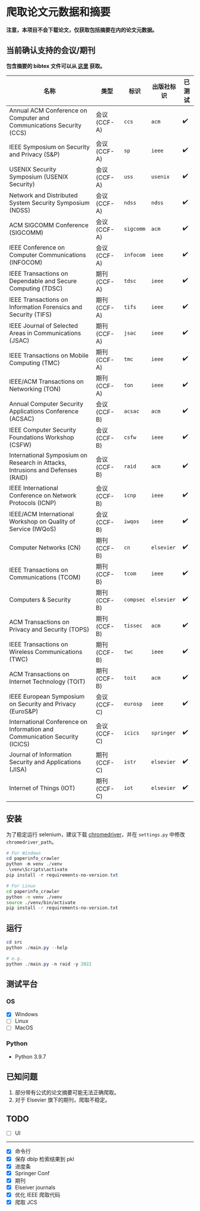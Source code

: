 # 爬取论文元数据和摘要

**注意，本项目不会下载论文，仅获取包括摘要在内的论文元数据。**

## 当前确认支持的会议/期刊

**包含摘要的 bibtex 文件可以从 [这里](https://github.com/Lraxer/paper_metadata) 获取。**

| 名称                                                                           | 类型         | 标识      | 出版社标识 | 已测试 |
| ------------------------------------------------------------------------------ | ------------ | --------- | ---------- | ------ |
| Annual ACM Conference on Computer and Communications Security (CCS)            | 会议 (CCF-A) | `ccs`     | `acm`      | ✔️     |
| IEEE Symposium on Security and Privacy (S&P)                                   | 会议 (CCF-A) | `sp`      | `ieee`     | ✔️     |
| USENIX Security Symposium (USENIX Security)                                    | 会议 (CCF-A) | `uss`     | `usenix`   | ✔️     |
| Network and Distributed System Security Symposium (NDSS)                       | 会议 (CCF-A) | `ndss`    | `ndss`     | ✔️     |
| ACM SIGCOMM Conference (SIGCOMM)                                               | 会议 (CCF-A) | `sigcomm` | `acm`      | ✔️     |
| IEEE Conference on Computer Communications (INFOCOM)                           | 会议 (CCF-A) | `infocom` | `ieee`     | ✔️     |
| IEEE Transactions on Dependable and Secure Computing (TDSC)                    | 期刊 (CCF-A) | `tdsc`    | `ieee`     | ✔️     |
| IEEE Transactions on Information Forensics and Security (TIFS)                 | 期刊 (CCF-A) | `tifs`    | `ieee`     | ✔️     |
| IEEE Journal of Selected Areas in Communications (JSAC)                        | 期刊 (CCF-A) | `jsac`    | `ieee`     | ✔️     |
| IEEE Transactions on Mobile Computing (TMC)                                    | 期刊 (CCF-A) | `tmc`     | `ieee`     | ✔️     |
| IEEE/ACM Transactions on Networking (TON)                                      | 期刊 (CCF-A) | `ton`     | `ieee`     | ✔️     |
| Annual Computer Security Applications Conference (ACSAC)                       | 会议 (CCF-B) | `acsac`   | `acm`      | ✔️     |
| IEEE Computer Security Foundations Workshop (CSFW)                             | 会议 (CCF-B) | `csfw`    | `ieee`     | ✔️     |
| International Symposium on Research in Attacks, Intrusions and Defenses (RAID) | 会议 (CCF-B) | `raid`    | `acm`      | ✔️     |
| IEEE International Conference on Network Protocols (ICNP)                      | 会议 (CCF-B) | `icnp`    | `ieee`     | ✔️     |
| IEEE/ACM International Workshop on Quality of Service (IWQoS)                  | 会议 (CCF-B) | `iwqos`   | `ieee`     | ✔️     |
| Computer Networks (CN)                                                         | 期刊 (CCF-B) | `cn`      | `elsevier` | ✔️     |
| IEEE Transactions on Communications (TCOM)                                     | 期刊 (CCF-B) | `tcom`    | `ieee`     | ✔️     |
| Computers & Security                                                           | 期刊 (CCF-B) | `compsec` | `elsevier` | ✔️     |
| ACM Transactions on Privacy and Security (TOPS)                                | 期刊 (CCF-B) | `tissec`  | `acm`      | ✔️     |
| IEEE Transactions on Wireless Communications (TWC)                             | 期刊 (CCF-B) | `twc`     | `ieee`     | ✔️     |
| ACM Transactions on Internet Technology (TOIT)                                 | 期刊 (CCF-B) | `toit`    | `acm`      | ✔️     |
| IEEE European Symposium on Security and Privacy (EuroS&P)                      | 会议 (CCF-C) | `eurosp`  | `ieee`     | ✔️     |
| International Conference on Information and Communication Security (ICICS)     | 会议 (CCF-C) | `icics`   | `springer` | ✔️     |
| Journal of Information Security and Applications (JISA)                        | 期刊 (CCF-C) | `istr`    | `elsevier` | ✔️     |
| Internet of Things (IOT)                                                       | 期刊 (CCF-C) | `iot`     | `elsevier` | ✔️     |

## 安装

为了稳定运行 selenium，建议下载 [chromedriver](https://googlechromelabs.github.io/chrome-for-testing/)，并在 `settings.py` 中修改 `chromedriver_path`。

```powershell
# For Windows
cd paperinfo_crawler
python -m venv ./venv
.\venv\Scripts\activate
pip install -r requirements-no-version.txt
```

```bash
# For Linux
cd paperinfo_crawler
python -m venv ./venv
source ./venv/bin/activate
pip install -r requirements-no-version.txt
```

## 运行

```powershell
cd src
python ./main.py --help

# e.g.
python ./main.py -n raid -y 2022
```

## 测试平台

### OS

- [x] Windows
- [ ] Linux
- [ ] MacOS

### Python

- Python 3.9.7

## 已知问题

1. 部分带有公式的论文摘要可能无法正确爬取。
2. 对于 Elsevier 旗下的期刊，爬取不稳定。

## TODO

- [ ] UI

---

- [x] 命令行
- [x] 保存 dblp 检索结果到 pkl
- [x] 进度条
- [x] Springer Conf
- [x] 期刊
- [x] Elseiver journals
- [x] 优化 IEEE 爬取代码
- [x] 爬取 JCS
